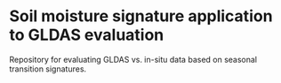 # Soil moisture signature application to GLDAS evaluation
Repository for evaluating GLDAS vs. in-situ data based on seasonal transition signatures. 